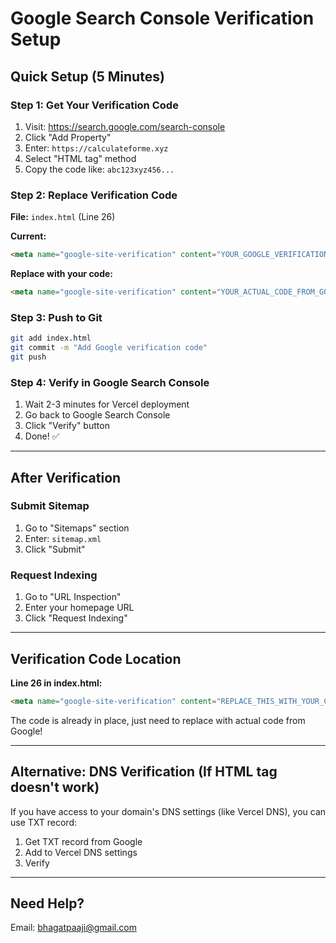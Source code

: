 # Google Search Console Verification Setup

## Quick Setup (5 Minutes)

### Step 1: Get Your Verification Code
1. Visit: https://search.google.com/search-console
2. Click "Add Property"
3. Enter: `https://calculateforme.xyz`
4. Select "HTML tag" method
5. Copy the code like: `abc123xyz456...`

### Step 2: Replace Verification Code

**File:** `index.html` (Line 26)

**Current:**
```html
<meta name="google-site-verification" content="YOUR_GOOGLE_VERIFICATION_CODE_HERE" />
```

**Replace with your code:**
```html
<meta name="google-site-verification" content="YOUR_ACTUAL_CODE_FROM_GOOGLE" />
```

### Step 3: Push to Git
```bash
git add index.html
git commit -m "Add Google verification code"
git push
```

### Step 4: Verify in Google Search Console
1. Wait 2-3 minutes for Vercel deployment
2. Go back to Google Search Console
3. Click "Verify" button
4. Done! ✅

---

## After Verification

### Submit Sitemap
1. Go to "Sitemaps" section
2. Enter: `sitemap.xml`
3. Click "Submit"

### Request Indexing
1. Go to "URL Inspection"
2. Enter your homepage URL
3. Click "Request Indexing"

---

## Verification Code Location
**Line 26 in index.html:**
```html
<meta name="google-site-verification" content="REPLACE_THIS_WITH_YOUR_CODE" />
```

The code is already in place, just need to replace with actual code from Google!

---

## Alternative: DNS Verification (If HTML tag doesn't work)

If you have access to your domain's DNS settings (like Vercel DNS), you can use TXT record:

1. Get TXT record from Google
2. Add to Vercel DNS settings
3. Verify

---

## Need Help?
Email: bhagatpaaji@gmail.com


